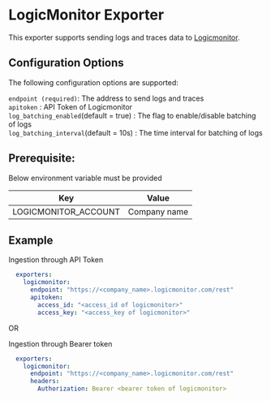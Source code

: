 # LogicMonitor Exporter
This exporter supports sending logs and traces data to [Logicmonitor](https://www.logicmonitor.com/).

## Configuration Options
The following configuration options are supported:

`endpoint (required)`: The address to send logs and traces\
`apitoken` : API Token of Logicmonitor\
`log_batching_enabled`(default = true) : The flag to enable/disable batching of logs\
`log_batching_interval`(default = 10s) : The time interval for batching of logs

## Prerequisite:
Below environment variable must be provided

| Key | Value |
| ------ | ------ |
| LOGICMONITOR_ACCOUNT | Company name |

## Example
Ingestion through API Token

```yaml
  exporters:
    logicmonitor:
      endpoint: "https://<company_name>.logicmonitor.com/rest"
      apitoken:
        access_id: "<access_id of logicmonitor>"
        access_key: "<access_key of logicmonitor>"
```
OR 

Ingestion through Bearer token

```yaml
  exporters:
    logicmonitor:
      endpoint: "https://<company_name>.logicmonitor.com/rest"
      headers:
        Authorization: Bearer <bearer token of logicmonitor>
```